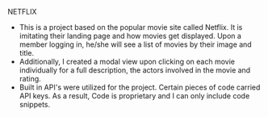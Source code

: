 NETFLIX

- This is a project based on the popular movie site called Netflix. It is imitating their landing page and how movies get displayed. Upon a member logging in, he/she will see a list of movies by their image and title. 
- Additionally, I created a modal view upon clicking on each movie individually for a full description, the actors involved in the movie and rating.
- Built in API's were utilized for the project. Certain pieces of code carried API keys. As a result, Code is proprietary and I can only include code snippets.
